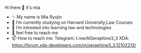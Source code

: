 Hi there 👋 it's mia

- ✨️ My name is Mia Ryujin 
- 🔭 I’m currently studying on Harvard University,Law Courses 
- 🌱 I’m intrested into learning law and technologies 
- 💬 feel free to reach me 
- 📫 How to reach me: Telegram: t.me/AISeraphine3_3 XDA: https://forum.xda-developers.com/m/seraphine3_3.12102213/
